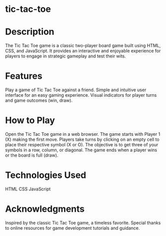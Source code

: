 # tic-tac-toe
# Description
The Tic Tac Toe game is a classic two-player board game built using HTML, CSS, and JavaScript. It provides an interactive and enjoyable experience for players to engage in strategic gameplay and test their wits.

# Features
Play a game of Tic Tac Toe against a friend.
Simple and intuitive user interface for an easy gaming experience.
Visual indicators for player turns and game outcomes (win, draw).

# How to Play
Open the Tic Tac Toe game in a web browser.
The game starts with Player 1 (X) making the first move.
Players take turns by clicking on an empty cell to place their respective symbol (X or O).
The objective is to get three of your symbols in a row, column, or diagonal.
The game ends when a player wins or the board is full (draw).

# Technologies Used
HTML
CSS
JavaScript

# Acknowledgments
Inspired by the classic Tic Tac Toe game, a timeless favorite.
Special thanks to online resources for game development tutorials and guidance.
